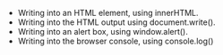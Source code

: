 * Writing into an HTML element, using innerHTML.
* Writing into the HTML output using document.write().
* Writing into an alert box, using window.alert().
* Writing into the browser console, using console.log()
